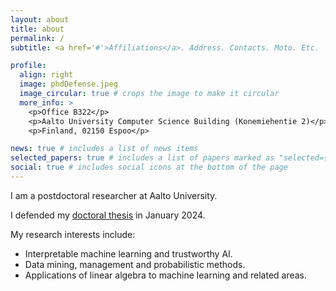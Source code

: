 ```yaml
---
layout: about
title: about
permalink: /
subtitle: <a href='#'>Affiliations</a>. Address. Contacts. Moto. Etc.

profile:
  align: right
  image: phdDefense.jpeg
  image_circular: true # crops the image to make it circular
  more_info: >
    <p>Office B322</p>
    <p>Aalto University Computer Science Building (Konemiehentie 2)</p>
    <p>Finland, 02150 Espoo</p>

news: true # includes a list of news items
selected_papers: true # includes a list of papers marked as "selected={true}"
social: true # includes social icons at the bottom of the page
---
```


I am a postdoctoral researcher at Aalto University. 

I defended my [doctoral thesis](https://aaltodoc.aalto.fi/server/api/core/bitstreams/ac917662-a4bc-4659-98a1-b3388da81e31/content) in January 2024. 

My research interests include: 
   * Interpretable machine learning and trustworthy AI. 
   * Data mining, management and probabilistic methods.
   * Applications of linear algebra to machine learning and related areas. 

